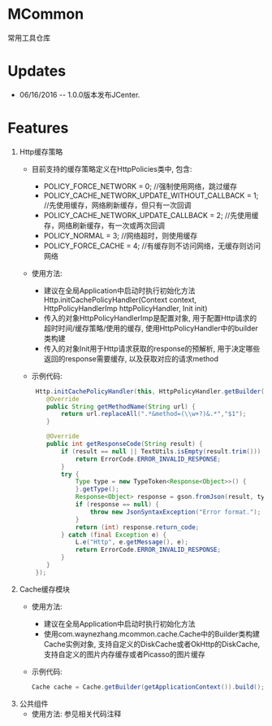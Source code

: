 # MCommon
常用工具仓库

# Updates
* 06/16/2016 -- 1.0.0版本发布JCenter.

# Features
1. Http缓存策略
    * 目前支持的缓存策略定义在HttpPolicies类中, 包含:
        * POLICY_FORCE_NETWORK = 0;   //强制使用网络，跳过缓存
        * POLICY_CACHE_NETWORK_UPDATE_WITHOUT_CALLBACK = 1;    //先使用缓存，网络刷新缓存，但只有一次回调
        * POLICY_CACHE_NETWORK_UPDATE_CALLBACK = 2;   //先使用缓存，网络刷新缓存，有一次或两次回调
        * POLICY_NORMAL = 3; //网络超时，则使用缓存
        * POLICY_FORCE_CACHE = 4; //有缓存则不访问网络，无缓存则访问网络
    * 使用方法:
        * 建议在全局Application中启动时执行初始化方法Http.initCachePolicyHandler(Context context, HttpPolicyHandlerImp httpPolicyHandler, Init init)
        * 传入的对象HttpPolicyHandlerImp是配置对象, 用于配置Http请求的超时时间/缓存策略/使用的缓存, 使用HttpPolicyHandler中的builder类构建
        * 传入的对象Init用于Http请求获取的response的预解析, 用于决定哪些返回的response需要缓存, 以及获取对应的请求method
    * 示例代码:
        
        ```java
         Http.initCachePolicyHandler(this, HttpPolicyHandler.getBuilder(this).connectionTimeout(10000).socketTimeout(10000).setPolicies(null).setCache(cache).build(), new Http.Init() {
            @Override
            public String getMethodName(String url) {
                return url.replaceAll(".*&method=(\\w+?)&.*","$1");
            }
        
            @Override
            public int getResponseCode(String result) {
                if (result == null || TextUtils.isEmpty(result.trim())) {
                    return ErrorCode.ERROR_INVALID_RESPONSE;
                }
                try {
                    Type type = new TypeToken<Response<Object>>() {
                    }.getType();
                    Response<Object> response = gson.fromJson(result, type);
                    if (response == null) {
                        throw new JsonSyntaxException("Error format.");
                    }
                    return (int) response.return_code;
                } catch (final Exception e) {
                    L.e("Http", e.getMessage(), e);
                    return ErrorCode.ERROR_INVALID_RESPONSE;
                }
            }
         });
        ```
2. Cache缓存模块
    * 使用方法:
        * 建议在全局Application中启动时执行初始化方法
        * 使用com.waynezhang.mcommon.cache.Cache中的Builder类构建Cache实例对象, 支持自定义的DiskCache或者OkHttp的DiskCache, 支持自定义的图片内存缓存或者Picasso的图片缓存
    * 示例代码:
    
        ```java
        Cache cache = Cache.getBuilder(getApplicationContext()).build();
        ```
3. 公共组件
    * 使用方法: 参见相关代码注释
